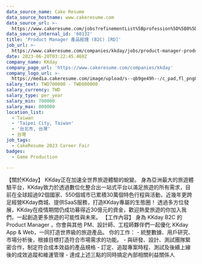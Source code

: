 ```yaml
---
data_source_name: Cake Resume
data_source_hostname: www.cakeresume.com
data_source_url: >-
  https://www.cakeresume.com/jobs?refinementList%5Bprofession%5D%5B0%5D=game-production&range%5Bsalary_range%5D%5Bmin%5D=100000
data_source_internal_id: '60132'
title: 'Product Manager 產品經理 (B2C) [RD]'
job_url: >-
  https://www.cakeresume.com/companies/kkday/jobs/product-manager-product-manager-b2c-rd
date: 2023-06-20T03:22:45.460Z
company_name: KKday
company_page_url: 'https://www.cakeresume.com/companies/kkday'
company_logo_url: >-
  https://media.cakeresume.com/image/upload/s--qb9ge49h--/c_pad,fl_png8,h_200,w_200/v1666342333/cmu3q58jezs7zkvpeprv.png
salary_text: TWD700000 - TWD800000
salary_currency: TWD
salary_type: per_year
salary_min: 700000
salary_max: 800000
location_list:
  - Taiwan
  - 'Taipei City, Taiwan'
  - '台北市, 台灣'
  - 台灣
job_tags:
  - CakeResume 2023 Career Fair
badges:
  - Game Production

---
```


【關於KKday】 KKday正在加速全世界旅遊體驗的蛻變。 身為亞洲最大的旅遊體驗平台，KKday致力於透過數位化整合出一站式平台以滿足旅遊的所有需求，目前在全球超過92個國家、550個城市已累積30萬個特色行程與活動，近幾年更跨足經營KKday商城、提供SaaS服務，打造KKday專屬的生態圈！ 透過多方位發展，KKday在疫情期間仍成功募得近30億元的資金，歡迎熱愛旅遊的你加入我們，一起創造更多旅遊的可能性與未來。 【工作內容】 身為 KKday B2C 的 Product Manager ，你會與其他 PM、設計師、工程師夥伴們一起優化 KKday App & Web，一同打造世界級的旅遊產品。 你的工作： - 統整數據、用戶研究、市場分析後，根據目標打造符合市場需求的功能。 - 與研發、設計、測試團隊緊密合作，制定符合成本效益的產品規格 - 訂定、追蹤專案時程、測試及後續上線後的成效追蹤和維運管理 - 達成上述三點的同時搞定內部相關利益關係人